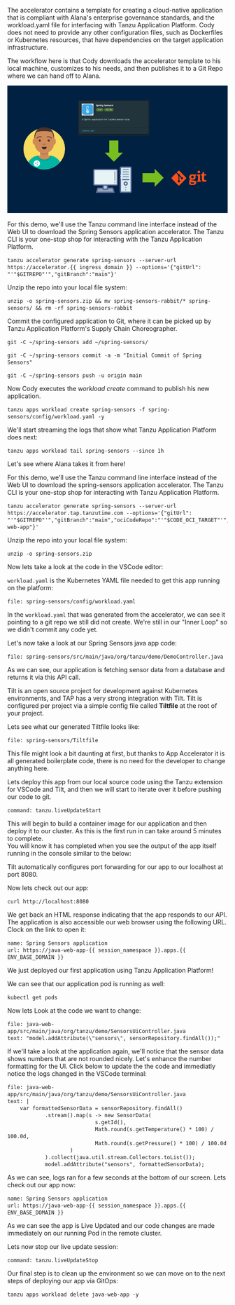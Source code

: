 The accelerator contains a template for creating a cloud-native application that is compliant with Alana's enterprise governance standards, and the workload.yaml file for interfacing with Tanzu Application Platform. Cody does not need to provide any other configuration files, such as Dockerfiles or Kubernetes resources, that have dependencies on the target application infrastructure.

The workflow here is that Cody downloads the accelerator template to his local machine, customizes to his needs, and then publishes it to a Git Repo where we can hand off to Alana.

![Accelerator to Git](images/push-to-git.png)

For this demo, we'll use the Tanzu command line interface instead of the Web UI to download the Spring Sensors application accelerator. The Tanzu CLI is your one-stop shop for interacting with the Tanzu Application Platform.

```execute
tanzu accelerator generate spring-sensors --server-url https://accelerator.{{ ingress_domain }} --options='{"gitUrl": "'"$GITREPO"'","gitBranch":"main"}'
```

Unzip the repo into your local file system:

```execute
unzip -o spring-sensors.zip && mv spring-sensors-rabbit/* spring-sensors/ && rm -rf spring-sensors-rabbit
```

Commit the configured application to Git, where it can be picked up by Tanzu Application Platform's Supply Chain Choreographer.

```execute
git -C ~/spring-sensors add ~/spring-sensors/
```

```execute
git -C ~/spring-sensors commit -a -m "Initial Commit of Spring Sensors"
```

```execute
git -C ~/spring-sensors push -u origin main
```

Now Cody executes the *workload create* command to publish his new application. 

```execute
tanzu apps workload create spring-sensors -f spring-sensors/config/workload.yaml -y
```

We'll start streaming the logs that show what Tanzu Application Platform does next:

```execute-2
tanzu apps workload tail spring-sensors --since 1h
```

Let's see where Alana takes it from here!

For this demo, we'll use the Tanzu command line interface instead of the Web UI to download the spring-sensors application accelerator. The Tanzu CLI is your one-stop shop for interacting with Tanzu Application Platform.

```execute
tanzu accelerator generate spring-sensors --server-url https://accelerator.tap.tanzutime.com --options='{"gitUrl": "'"$GITREPO"'","gitBranch":"main","ociCodeRepo":"'"$CODE_OCI_TARGET"'","advSettings":true,"devMode":true,"kubeContext":"eduk8s","securityConfig":"both","artifactId":"java-web-app"}'
```

Unzip the repo into your local file system:

```execute
unzip -o spring-sensors.zip
```

Now lets take a look at the code in the VSCode editor:

`workload.yaml` is the Kubernetes YAML file needed to get this app running on the platform:

```editor:open-file
file: spring-sensors/config/workload.yaml
```  

In the `workload.yaml` that was generated from the accelerator, we can see it pointing to a git repo we still did not create. We're still in our "Inner Loop" so we didn't commit any code yet.

Let's now take a look at our Spring Sensors java app code:
```editor:open-file
file: spring-sensors/src/main/java/org/tanzu/demo/DemoController.java
```
As we can see, our application is fetching sensor data from a database and returns it via this API call.

Tilt is an open source project for development against Kubernetes environments, and TAP has a very strong integration with Tilt. Tilt is configured per project via a simple config file called **Tiltfile** at the root of your project.

Lets see what our generated Tiltfile looks like:

```editor:open-file
file: spring-sensors/Tiltfile
``` 

This file might look a bit daunting at first, but thanks to App Accelerator it is all generated boilerplate code, there is no need for the developer to change anything here.

Lets deploy this app from our local source code using the Tanzu extension for VSCode and Tilt, and then we will start to iterate over it before pushing our code to git.

```editor:execute-command
command: tanzu.liveUpdateStart
```

This will begin to build a container image for our application and then deploy it to our cluster. As this is the first run in can take around 5 minutes to complete.  
You will know it has completed when you see the output of the app itself running in the console similar to the below:

Tilt automatically configures port forwarding for our app to our localhost at port 8080.

Now lets check out our app:

```execute-2
curl http://localhost:8080
```

We get back an HTML response indicating that the app responds to our API.
The application is also accessible our web browser using the following URL. Clock on the link to open it:
```dashboard:open-url
name: Spring Sensors application
url: https://java-web-app-{{ session_namespace }}.apps.{{ ENV_BASE_DOMAIN }}
```
We just deployed our first application using Tanzu Application Platform!

We can see that our application pod is running as well:
```execute
kubectl get pods
```  

Now lets Look at the code we want to change:
```editor:select-matching-text
file: java-web-app/src/main/java/org/tanzu/demo/SensorsUiController.java
text: "model.addAttribute(\"sensors\", sensorRepository.findAll());"
```

If we'll take a look at the application again, we'll notice that the sensor data shows numbers that are not rounded nicely. Let's enhance the number formatting for the UI. Click below to update the the code and immediatly notice the logs changed in the VSCode terminal:

```editor:replace-text-selection
file: java-web-app/src/main/java/org/tanzu/demo/SensorsUiController.java
text: |
    var formattedSensorData = sensorRepository.findAll()
            .stream().map(s -> new SensorData(
                            s.getId(),
                            Math.round(s.getTemperature() * 100) / 100.0d,
                            Math.round(s.getPressure() * 100) / 100.0d
                    )
            ).collect(java.util.stream.Collectors.toList());
            model.addAttribute("sensors", formattedSensorData);
```

As we can see, logs ran for a few seconds at the bottom of our screen. Lets check out our app now:
```dashboard:open-url
name: Spring Sensors application
url: https://java-web-app-{{ session_namespace }}.apps.{{ ENV_BASE_DOMAIN }}
```

As we can see the app is Live Updated and our code changes are made immediately on our running Pod in the remote cluster.

Lets now stop our live update session:

```editor:execute-command
command: tanzu.liveUpdateStop
```

Our final step is to clean up the environment so we can move on to the next steps of deploying our app via GitOps:
```execute
tanzu apps workload delete java-web-app -y
```

